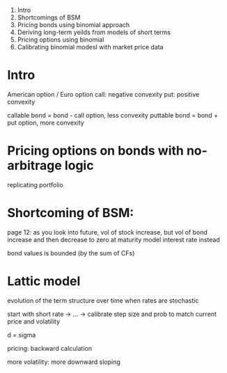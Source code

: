 1. Intro
2. Shortcomings of BSM
3. Pricing bonds using binomial approach
4. Deriving long-term yeilds from models of short terms
5. Pricing options using binomial
6. Calibrating binomial modesl with market price data

# Intro
American option / Euro option
call: negative convexity
put:  positive convexity

callable bond = bond - call option, less convexity
puttable bond = bond + put option, more convexity

# Pricing options on bonds with no-arbitrage logic
replicating portfolio

# Shortcoming of BSM:
page 12: as you look into future, vol of stock increase, but vol of bond increase and then decrease to zero at maturity
model interest rate instead

bond values is bounded (by the sum of CFs)

# Lattic model
evolution of the term structure over time when rates are stochastic

start with short rate -> ... -> calibrate step size and prob to match current price and volatility

d = sigma

pricing: backward calculation

more volatility: more downward sloping
